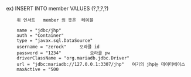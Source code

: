 ex) INSERT INTO member VALUES (?,?,?,?) 

		위 인서트	member 의 뜻은  테이블

		name = "jdbc/jhp" 
		auth = "Container"
		type = "javax.sql.DataSource"
		username = "zerock"		오라클 id
		password = "1234"			오라클 pw
		driverClassName = "org.mariadb.jdbc.Driver"
		url = "jdbc:mariadb://127.0.0.1:3307/jhp"   여기의 jhp는 데이터베이스
		maxActive = "500
